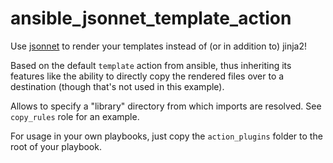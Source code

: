 # ansible_jsonnet_template_action
Use [jsonnet](https://jsonnet.org/) to render your templates instead of (or in addition to) jinja2!

Based on the default `template` action from ansible, thus inheriting its features like the ability to directly copy the rendered files over to a destination (though that's not used in this example).

Allows to specify a "library" directory from which imports are resolved. See `copy_rules` role for an example.

For usage in your own playbooks, just copy the `action_plugins` folder to the root of your playbook.